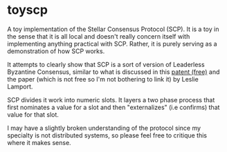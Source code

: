 # toyscp

A toy implementation of the Stellar Consensus Protocol (SCP). It is a toy in the sense that it is all local and doesn't really concern itself with implementing anything practical with SCP. Rather, it is purely serving as a demonstration of how SCP works.

It attempts to clearly show that SCP is a sort of version of Leaderless Byzantine Consensus, similar to what is discussed in this [patent (free)](https://patents.google.com/patent/US7797457B2/en) and the paper (which is not free so I'm not bothering to link it) by Leslie Lamport.

SCP divides it work into numeric slots. It layers a two phase process that first nominates a value for a slot and then "externalizes" (i.e confirms) that value for that slot.

I may have a slightly broken understanding of the protocol since my specialty is not distributed systems, so please feel free to critique this where it makes sense.
